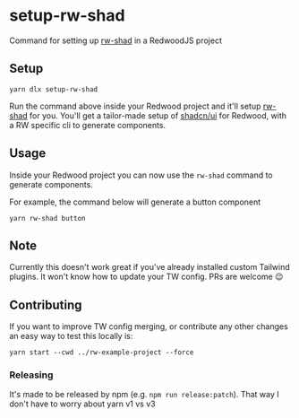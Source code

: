 setup-rw-shad
=============

Command for setting up [rw-shad](https://github.com/Tobbe/rw-shad) in a RedwoodJS project

Setup
-----

```
yarn dlx setup-rw-shad
```

Run the command above inside your Redwood project and it'll setup [rw-shad](https://github.com/Tobbe/rw-shad) for you.
You'll get a tailor-made setup of [shadcn/ui](https://ui.shadcn.com) for Redwood, with a RW specific cli to generate components.

Usage
-----

Inside your Redwood project you can now use the `rw-shad` command to generate components.

For example, the command below will generate a button component

```
yarn rw-shad button
```

Note
----

Currently this doesn't work great if you've already installed custom Tailwind plugins. It won't know how to update your TW config. PRs are welcome 😉

Contributing
------------

If you want to improve TW config merging, or contribute any other changes an easy way to test this locally is:
```
yarn start --cwd ../rw-example-project --force
```

### Releasing

It's made to be released by npm (e.g. `npm run release:patch`). That way I don't have to worry about yarn v1 vs v3
